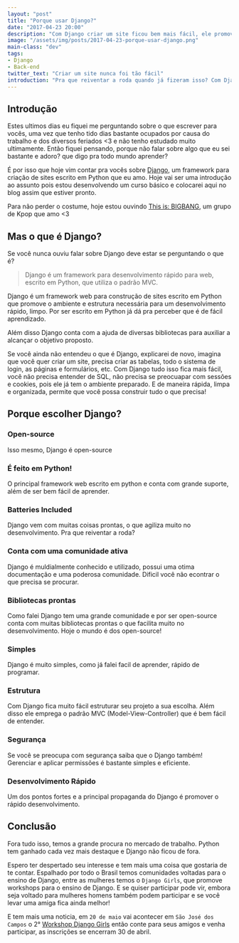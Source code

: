 ```yaml
---
layout: "post"
title: "Porque usar Django?"
date: "2017-04-23 20:00"
description: "Com Django criar um site ficou bem mais fácil, ele promove o ambiente e estrutura necessária e tudo isso de graça!"
image: "/assets/img/posts/2017-04-23-porque-usar-django.png"
main-class: "dev"
tags:
- Django
- Back-end
twitter_text: "Criar um site nunca foi tão fácil"
introduction: "Pra que reiventar a roda quando já fizeram isso? Com Django criar sites nunca foi tão facil!"
---
```


## Introdução

Estes ultimos dias eu fiquei me perguntando sobre o que escrever para vocês, uma vez que
tenho tido dias bastante ocupados por causa do trabalho e dos diversos feriados <3
e não tenho estudado muito ultimamente. Então fiquei pensando, porque não falar sobre
algo que eu sei bastante e adoro? que digo pra todo mundo aprender?

É por isso que hoje vim contar pra vocês sobre [Django](https://www.djangoproject.com/), um framework para criação de
sites escrito em Python que eu amo. Hoje vai ser uma introdução ao assunto pois estou
desenvolvendo um curso básico e colocarei aqui no blog assim que estiver pronto.

Para não perder o costume, hoje estou ouvindo [This is: BIGBANG](https://open.spotify.com/user/spotify/playlist/37i9dQZF1DWVw3oyaj4jsN), um
grupo de Kpop que amo <3


## Mas o que é Django?

Se você nunca ouviu falar sobre Django deve estar se perguntando o que é?

> Django é um framework para desenvolvimento rápido para web, escrito em Python, que utiliza o padrão MVC.

Django é um framework web para construção de sites escrito em Python que promove o ambiente e estrutura
necessária para um desenvolvimento rápido, limpo. Por ser escrito em Python já dá pra perceber
que é de fácil aprendizado.

Além disso Django conta com a ajuda de diversas bibliotecas para auxiliar a alcançar o objetivo proposto.

Se você ainda não entendeu o que é Django, explicarei de novo, imagina que você quer criar um site, precisa criar as tabelas, todo o sistema de login,
as páginas e formulários, etc. Com Django tudo isso fica mais fácil, você não precisa entender de SQL, não precisa se preocuapar
com sessões e cookies, pois ele já tem o ambiente preparado. E de maneira rápida, limpa e organizada, permite que você
possa construir tudo o que precisa!

## Porque escolher Django?

### Open-source
Isso mesmo, Django é open-source

### É feito em Python!
O principal framework web escrito em python e conta com grande suporte, além de ser bem fácil de aprender.

### Batteries Included
Django vem com muitas coisas prontas, o que agiliza muito no desenvolvimento. Pra que reiventar a roda?

### Conta com uma comunidade ativa
Django é muldialmente conhecido e utilizado, possui uma otima documentação e uma poderosa comunidade. Dificil você
não econtrar o que precisa se procurar.

### Bibliotecas prontas
Como falei Django tem uma grande comunidade e por ser open-source conta com muitas bibliotecas prontas
o que facilita muito no desenvolvimento. Hoje o mundo é dos open-source!

### Simples
Django é muito simples, como já falei facil de aprender, rápido de programar.

### Estrutura
Com Django fica muito fácil estruturar seu projeto a sua escolha. Além disso ele emprega
o padrão MVC (Model-View-Controller) que é bem fácil de entender.

### Segurança
Se você se preocupa com segurança saiba que o Django também! Gerenciar e aplicar permissões
é bastante simples e eficiente.

### Desenvolvimento Rápido
Um dos pontos fortes e a principal propaganda do Django é promover o rápido desenvolvimento.

## Conclusão
Fora tudo isso, temos a grande procura no mercado de trabalho. Python tem ganhado cada vez mais
destaque e Django não ficou de fora.

Espero ter despertado seu interesse e tem mais uma coisa que gostaria de te contar. Espalhado
por todo o Brasil temos comunidades voltadas para o ensino de Django, entre as mulheres temos o
`Django Girls`, que promove workshops para o ensino de Django. E se quiser participar pode vir,
embora seja voltado para mulheres homens também podem participar e se você levar uma amiga fica ainda melhor!

E tem mais uma noticia, em `20 de maio` vai acontecer em `São José dos Campos` o 2° [Workshop Django Girls](https://djangogirls.org/saojosedoscampos/)
então conte para seus amigos e venha participar, as inscrições se encerram 30 de abril.
